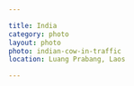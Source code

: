 ```yaml
---

title: India
category: photo
layout: photo
photo: indian-cow-in-traffic
location: Luang Prabang, Laos

---
```

